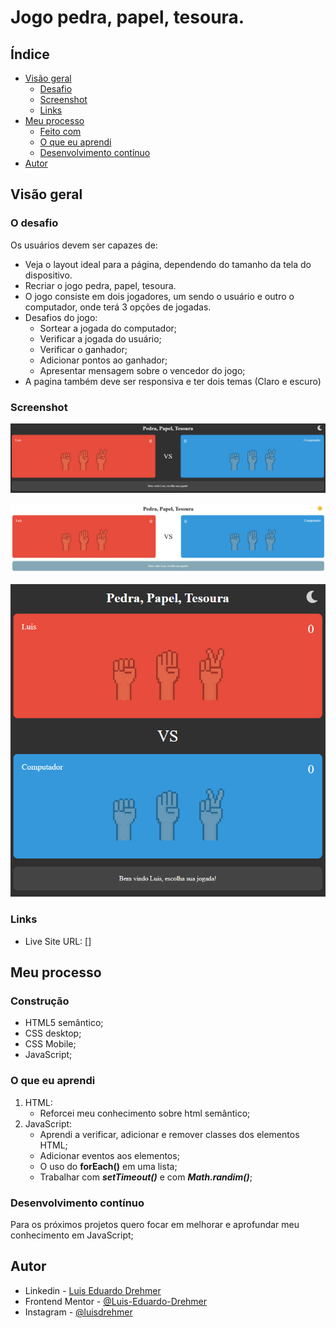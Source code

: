 # Jogo pedra, papel, tesoura.


## Índice

- [Visão geral](#visão-geral)
  - [Desafio](#o-desafio)
  - [Screenshot](#screenshot)
  - [Links](#links)
- [Meu processo](#meu-processo)
  - [Feito com](#feito-com)
  - [O que eu aprendi](#o-que-eu-aprendi)
  - [Desenvolvimento contínuo](#desenvolvimento-contínuo)  
- [Autor](#autor)

## Visão geral

### O desafio

Os usuários devem ser capazes de:

- Veja o layout ideal para a página, dependendo do tamanho da tela do dispositivo.
- Recriar o jogo pedra, papel, tesoura.
- O jogo consiste em dois jogadores, um sendo o usuário e outro o computador, onde terá 3 opções de jogadas.
- Desafios do jogo:
    - Sortear a jogada do computador;
    - Verificar a jogada do usuário;
    - Verificar o ganhador;
    - Adicionar pontos ao ganhador;
    - Apresentar mensagem sobre o vencedor do jogo;
- A pagina também deve ser responsiva e ter dois temas (Claro e escuro)


### Screenshot

![layout](./src/image/screenshots/layout.png)

![layout claro](./src/image/screenshots/layout-claro.png)

![layout mobile](./src/image/screenshots/layout-mobile.png)


### Links

- Live Site URL: []
## Meu processo

### Construção

- HTML5 semântico;
- CSS desktop;
- CSS Mobile;
- JavaScript;

### O que eu aprendi

1. HTML:
    - Reforcei meu conhecimento sobre html semântico;  
2. JavaScript:
    - Aprendi a verificar, adicionar e remover classes dos elementos HTML;
    - Adicionar eventos aos elementos;
    - O uso do **forEach()** em uma lista;
    - Trabalhar com ***setTimeout()*** e com ***Math.randim()***;

### Desenvolvimento contínuo

Para os próximos projetos quero focar em melhorar e aprofundar meu conhecimento em JavaScript;


## Autor

- Linkedin - [Luis Eduardo Drehmer](https://www.linkedin.com/in/luis-eduardo-drehmer-818303228/)
- Frontend Mentor - [@Luis-Eduardo-Drehmer](https://www.frontendmentor.io/profile/Luis-Eduardo-Drehmer)
- Instagram - [@luisdrehmer](https://www.instagram.com/luisdrehmer/)


